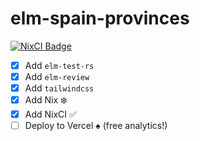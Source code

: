 # elm-spain-provinces

[![NixCI Badge](https://nix-ci.com/badge/gh:kutyel:elm-spain-provinces)](https://nix-ci.com/account/repo/gh:kutyel:elm-spain-provinces/suite/main)

- [x] Add `elm-test-rs`
- [x] Add `elm-review`
- [x] Add `tailwindcss`
- [x] Add Nix ❄️
- [x] Add NixCI ✅
- [ ] Deploy to Vercel ♠️ (free analytics!)
